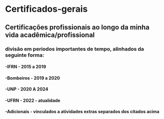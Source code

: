 # Certificados-gerais

## Certificações profissionais ao longo da minha vida acadêmica/profissional


### divisão em periodos importantes de tempo, alinhados da seguinte forma:
#### -IFRN - 2015 a 2019
#### -Bombeiros - 2019 a 2020
#### -UNP - 2020 A 2024
#### -UFRN - 2022 - atualidade
#### -Adicionais - vinculados a atividades extras separados dos citados acima
